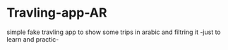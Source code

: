 # Travling-app-AR
simple fake travling app to show some trips in arabic and filtring it
-just to learn and practic-

